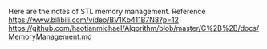 Here are the notes of STL memory management.
Reference https://www.bilibili.com/video/BV1Kb411B7N8?p=12
https://github.com/haotianmichael/Algorithm/blob/master/C%2B%2B/docs/MemoryManagement.md

 
